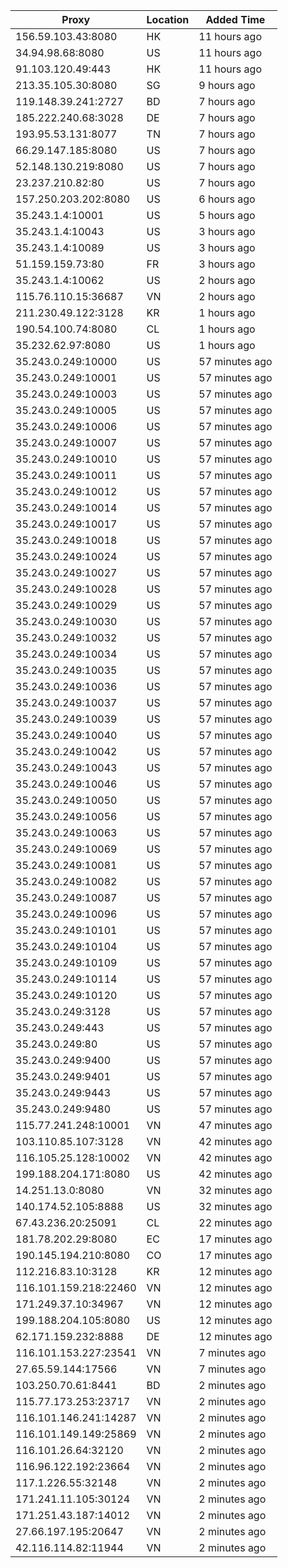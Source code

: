 | Proxy | Location | Added Time |
|---------|----------|------------|
| 156.59.103.43:8080 | HK | 11 hours ago |
| 34.94.98.68:8080 | US | 11 hours ago |
| 91.103.120.49:443 | HK | 11 hours ago |
| 213.35.105.30:8080 | SG | 9 hours ago |
| 119.148.39.241:2727 | BD | 7 hours ago |
| 185.222.240.68:3028 | DE | 7 hours ago |
| 193.95.53.131:8077 | TN | 7 hours ago |
| 66.29.147.185:8080 | US | 7 hours ago |
| 52.148.130.219:8080 | US | 7 hours ago |
| 23.237.210.82:80 | US | 7 hours ago |
| 157.250.203.202:8080 | US | 6 hours ago |
| 35.243.1.4:10001 | US | 5 hours ago |
| 35.243.1.4:10043 | US | 3 hours ago |
| 35.243.1.4:10089 | US | 3 hours ago |
| 51.159.159.73:80 | FR | 3 hours ago |
| 35.243.1.4:10062 | US | 2 hours ago |
| 115.76.110.15:36687 | VN | 2 hours ago |
| 211.230.49.122:3128 | KR | 1 hours ago |
| 190.54.100.74:8080 | CL | 1 hours ago |
| 35.232.62.97:8080 | US | 1 hours ago |
| 35.243.0.249:10000 | US | 57 minutes ago |
| 35.243.0.249:10001 | US | 57 minutes ago |
| 35.243.0.249:10003 | US | 57 minutes ago |
| 35.243.0.249:10005 | US | 57 minutes ago |
| 35.243.0.249:10006 | US | 57 minutes ago |
| 35.243.0.249:10007 | US | 57 minutes ago |
| 35.243.0.249:10010 | US | 57 minutes ago |
| 35.243.0.249:10011 | US | 57 minutes ago |
| 35.243.0.249:10012 | US | 57 minutes ago |
| 35.243.0.249:10014 | US | 57 minutes ago |
| 35.243.0.249:10017 | US | 57 minutes ago |
| 35.243.0.249:10018 | US | 57 minutes ago |
| 35.243.0.249:10024 | US | 57 minutes ago |
| 35.243.0.249:10027 | US | 57 minutes ago |
| 35.243.0.249:10028 | US | 57 minutes ago |
| 35.243.0.249:10029 | US | 57 minutes ago |
| 35.243.0.249:10030 | US | 57 minutes ago |
| 35.243.0.249:10032 | US | 57 minutes ago |
| 35.243.0.249:10034 | US | 57 minutes ago |
| 35.243.0.249:10035 | US | 57 minutes ago |
| 35.243.0.249:10036 | US | 57 minutes ago |
| 35.243.0.249:10037 | US | 57 minutes ago |
| 35.243.0.249:10039 | US | 57 minutes ago |
| 35.243.0.249:10040 | US | 57 minutes ago |
| 35.243.0.249:10042 | US | 57 minutes ago |
| 35.243.0.249:10043 | US | 57 minutes ago |
| 35.243.0.249:10046 | US | 57 minutes ago |
| 35.243.0.249:10050 | US | 57 minutes ago |
| 35.243.0.249:10056 | US | 57 minutes ago |
| 35.243.0.249:10063 | US | 57 minutes ago |
| 35.243.0.249:10069 | US | 57 minutes ago |
| 35.243.0.249:10081 | US | 57 minutes ago |
| 35.243.0.249:10082 | US | 57 minutes ago |
| 35.243.0.249:10087 | US | 57 minutes ago |
| 35.243.0.249:10096 | US | 57 minutes ago |
| 35.243.0.249:10101 | US | 57 minutes ago |
| 35.243.0.249:10104 | US | 57 minutes ago |
| 35.243.0.249:10109 | US | 57 minutes ago |
| 35.243.0.249:10114 | US | 57 minutes ago |
| 35.243.0.249:10120 | US | 57 minutes ago |
| 35.243.0.249:3128 | US | 57 minutes ago |
| 35.243.0.249:443 | US | 57 minutes ago |
| 35.243.0.249:80 | US | 57 minutes ago |
| 35.243.0.249:9400 | US | 57 minutes ago |
| 35.243.0.249:9401 | US | 57 minutes ago |
| 35.243.0.249:9443 | US | 57 minutes ago |
| 35.243.0.249:9480 | US | 57 minutes ago |
| 115.77.241.248:10001 | VN | 47 minutes ago |
| 103.110.85.107:3128 | VN | 42 minutes ago |
| 116.105.25.128:10002 | VN | 42 minutes ago |
| 199.188.204.171:8080 | US | 42 minutes ago |
| 14.251.13.0:8080 | VN | 32 minutes ago |
| 140.174.52.105:8888 | US | 32 minutes ago |
| 67.43.236.20:25091 | CL | 22 minutes ago |
| 181.78.202.29:8080 | EC | 17 minutes ago |
| 190.145.194.210:8080 | CO | 17 minutes ago |
| 112.216.83.10:3128 | KR | 12 minutes ago |
| 116.101.159.218:22460 | VN | 12 minutes ago |
| 171.249.37.10:34967 | VN | 12 minutes ago |
| 199.188.204.105:8080 | US | 12 minutes ago |
| 62.171.159.232:8888 | DE | 12 minutes ago |
| 116.101.153.227:23541 | VN | 7 minutes ago |
| 27.65.59.144:17566 | VN | 7 minutes ago |
| 103.250.70.61:8441 | BD | 2 minutes ago |
| 115.77.173.253:23717 | VN | 2 minutes ago |
| 116.101.146.241:14287 | VN | 2 minutes ago |
| 116.101.149.149:25869 | VN | 2 minutes ago |
| 116.101.26.64:32120 | VN | 2 minutes ago |
| 116.96.122.192:23664 | VN | 2 minutes ago |
| 117.1.226.55:32148 | VN | 2 minutes ago |
| 171.241.11.105:30124 | VN | 2 minutes ago |
| 171.251.43.187:14012 | VN | 2 minutes ago |
| 27.66.197.195:20647 | VN | 2 minutes ago |
| 42.116.114.82:11944 | VN | 2 minutes ago |
